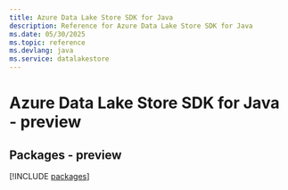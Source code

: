 ```yaml
---
title: Azure Data Lake Store SDK for Java
description: Reference for Azure Data Lake Store SDK for Java
ms.date: 05/30/2025
ms.topic: reference
ms.devlang: java
ms.service: datalakestore
---
```

# Azure Data Lake Store SDK for Java - preview
## Packages - preview
[!INCLUDE [packages](data-lake-store-index.md)]